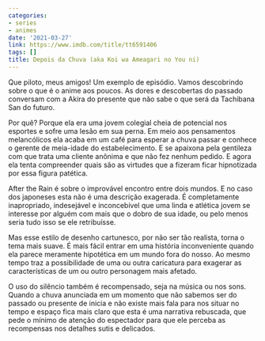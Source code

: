 ```yaml
---
categories:
- series
- animes
date: '2021-03-27'
link: https://www.imdb.com/title/tt6591406
tags: []
title: Depois da Chuva (aka Koi wa Ameagari no You ni)
---
```


Que piloto, meus amigos! Um exemplo de episódio. Vamos descobrindo sobre o que é o anime aos poucos. As dores e descobertas do passado conversam com a Akira do presente que não sabe o que será da Tachibana San do futuro.

Por quê? Porque ela era uma jovem colegial cheia de potencial nos esportes e sofre uma lesão em sua perna. Em meio aos pensamentos melancólicos ela acaba em um café para esperar a chuva passar e conhece o gerente de meia-idade do estabelecimento. E se apaixona pela gentileza com que trata uma cliente anônima e que não fez nenhum pedido. E agora ela tenta compreender quais são as virtudes que a fizeram ficar hipnotizada por essa figura patética.

After the Rain é sobre o improvável encontro entre dois mundos. E no caso dos japoneses esta não é uma descrição exagerada. É completamente inapropriado, indesejável e inconcebível que uma linda e atlética jovem se interesse por alguém com mais que o dobro de sua idade, ou pelo menos seria tudo isso se ele retribuísse.

Mas esse estilo de desenho cartunesco, por não ser tão realista, torna o tema mais suave. É mais fácil entrar em uma história inconveniente quando ela parece meramente hipotética em um mundo fora do nosso. Ao mesmo tempo traz a possibilidade de uma ou outra caricatura para exagerar as características de um ou outro personagem mais afetado.

O uso do silêncio também é recompensado, seja na música ou nos sons. Quando a chuva anunciada em um momento que não sabemos ser do passado ou presente de inicia e não existe mais fala para nos situar no tempo e espaço fica mais claro que esta é uma narrativa rebuscada, que pede o mínimo de atenção do espectador para que ele perceba as recompensas nos detalhes sutis e delicados.